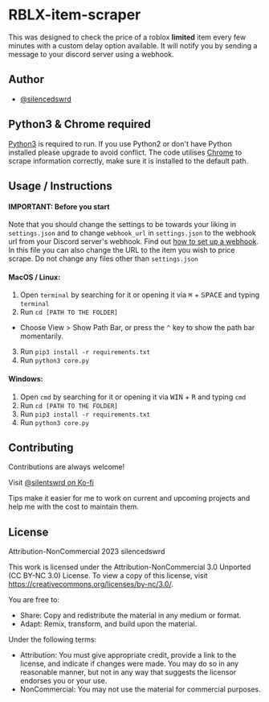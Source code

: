 
# RBLX-item-scraper

This was designed to check the price of a roblox **limited** item every few minutes with a custom delay option available. It will notify you by sending a message to your discord server using a webhook.



## Author

- [@silencedswrd](https://github.com/silencedswrd)


## Python3 & Chrome required

[Python3](https://www.python.org/downloads/) is required to run. If you use Python2 or don't have Python installed please upgrade to avoid conflict. The code utilises [Chrome](https://www.google.com/chrome/) to scrape information correctly, make sure it is installed to the default path.
    
## Usage / Instructions

#### IMPORTANT: Before you start

Note that you should change the settings to be towards your liking in `settings.json` and to change `webhook_url` in `settings.json` to the webhook url from your Discord server's webhook. Find out [how to set up a webhook](https://support.discord.com/hc/en-us/articles/228383668-Intro-to-Webhooks). In this file you can also change the URL to the item you wish to price scrape. Do not change any files other than `settings.json`

#### MacOS / Linux:
1. Open `terminal` by searching for it or opening it via <kbd>⌘</kbd> + <kbd>SPACE</kbd> and typing `terminal`
2. Run `cd [PATH TO THE FOLDER]`
* Choose View > Show Path Bar, or press the <kbd>⌃</kbd> key to show the path bar momentarily.
3. Run `pip3 install -r requirements.txt`
4. Run `python3 core.py`

#### Windows:
1. Open `cmd` by searching for it or opening it via <kbd>WIN</kbd> + <kbd>R</kbd> and typing `cmd`
2. Run `cd [PATH TO THE FOLDER]`
3. Run `pip3 install -r requirements.txt`
4. Run `python3 core.py`
## Contributing

Contributions are always welcome!

Visit [@silentswrd on Ko-fi](https://ko-fi.com/silentswrd)

Tips make it easier for me to work on current and upcoming projects and help me with the cost to maintain them.
## License

Attribution-NonCommercial 2023 silencedswrd

This work is licensed under the Attribution-NonCommercial 3.0 Unported (CC BY-NC 3.0) License. To view a copy of this license, visit https://creativecommons.org/licenses/by-nc/3.0/.

You are free to:

- Share: Copy and redistribute the material in any medium or format.
- Adapt: Remix, transform, and build upon the material.

Under the following terms:

- Attribution: You must give appropriate credit, provide a link to the license, and indicate if changes were made. You may do so in any reasonable manner, but not in any way that suggests the licensor endorses you or your use.
- NonCommercial: You may not use the material for commercial purposes.
